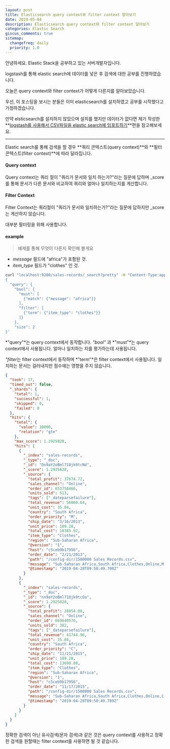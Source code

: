 ```yaml
---
layout: post
title: Elasticsearch query context와 filter context 알아보기
date: 2019-05-04
description: Elasticsearch query context와 filter context 알아보기
categories: Elastic Search
giscus_comments: true
sitemap:
  changefreq: daily
  priority: 1.0
---
```


안녕하세요. Elastic Stack을 공부하고 있는 서버개발자입니다.

logstash를 통해 elastic search에 데이터를 넣은 후 검색에 대한 공부를 진행하였습니다.

오늘은 query context와 filter context가 어떻게 다른지를 알아보았습니다.

우선, 이 포스팅을 보시는 분들은 이미 elasticsearch를 설치하였고 공부를 시작했다고 가정하겠습니다.

만약 elsticsearch를 설치하지 않았으며 설치를 했지만 데이터가 없다면 제가 작성한 **[logstash를 사용해서 CSV파일을 elastic search에 임포트하기](https://hwangrolee.github.com/logstash를-사용해서-CSV파일을-elastic-search에-임포트하기/)**편을 참고해보세요.

---

Elastic search를 통해 검색을 할 경우 **쿼리 콘텍스트(query context)**와 **필터 콘텍스트(filter context)**에 따라 달라집니다.

#### Query context

Query context는 쿼리 절이 "쿼리가 문서와 일치 하는가?"라는 질문에 답하며 \_score를 통해 문서가 다른 문서와 비교하여 쿼리와 얼마나 일치하는지를 계산합니다.

#### Filter Context

Filter Context는 쿼리절이 "쿼리가 문서와 일치하는가?"라는 질문에 답하지만 \_score는 계산하지 않습니다.

대부분 필터링을 위해 사용합니다.

#### example

> 예제를 통해 무엇이 다른지 확인해 볼게요

- _message_ 필드에 "africa"가 포함된 것.
- _item_type_ 필드가 "clothes" 인 것.

```bash
curl "localhost:9200/sales-records/_search?pretty" -H "Content-Type:application/json" -d '
{
  "query": {
    "bool": {
      "must": [
        {"match": {"message": "africa"}}
      ],
      "filter": [
        {"term": {"item_type": "clothes"}}
      ]}
    },
    "size": 2
}'
```

*"query"*는 query context에서 동작합니다. _"bool"_ 과 *"must"*는 query context에서 사용됩니다. 얼마나 일치하는 지를 평가하는데 사용됩니다.

*"filter*는 filter context에서 동작하며 *"term"*은 filter context에서 사용됩니다. 일치하는 문서는 걸러내지만 점수에는 영향을 주지 않습니다.

```json
{
  "took": 17,
  "timed_out": false,
  "_shards": {
    "total": 1,
    "successful": 1,
    "skipped": 0,
    "failed": 0
  },
  "hits": {
    "total": {
      "value": 10000,
      "relation": "gte"
    },
    "max_score": 1.2925828,
    "hits": [
      {
        "_index": "sales-records",
        "_type": "_doc",
        "_id": "Dn9aY2oBml718jk9tcNd",
        "_score": 1.2925828,
        "_source": {
          "total_profit": 37674.72,
          "sales_channel": "Online",
          "order_id": 653758466,
          "units_sold": 513,
          "tags": ["_dateparsefailure"],
          "total_revenue": 56060.64,
          "unit_cost": 35.84,
          "country": "South Africa",
          "order_priority": "M",
          "ship_date": "3/16/2013",
          "unit_price": 109.28,
          "total_cost": 18385.92,
          "item_type": "Clothes",
          "region": "Sub-Saharan Africa",
          "@version": "1",
          "host": "c5ceb9b17956",
          "order_date": "2/21/2013",
          "path": "/config-dir/1500000 Sales Records.csv",
          "message": "Sub-Saharan Africa,South Africa,Clothes,Online,M,2/21/2013,653758466,3/16/2013,513,109.28,35.84,56060.64,18385.92,37674.72\r",
          "@timestamp": "2019-04-28T09:50:49.700Z"
        }
      },
      {
        "_index": "sales-records",
        "_type": "_doc",
        "_id": "nn9aY2oBml718jk9tcOa",
        "_score": 1.2925828,
        "_source": {
          "total_profit": 28054.08,
          "sales_channel": "Online",
          "order_id": 669640576,
          "units_sold": 382,
          "tags": ["_dateparsefailure"],
          "total_revenue": 41744.96,
          "unit_cost": 35.84,
          "country": "South Africa",
          "order_priority": "C",
          "ship_date": "11/21/2015",
          "unit_price": 109.28,
          "total_cost": 13690.88,
          "item_type": "Clothes",
          "region": "Sub-Saharan Africa",
          "@version": "1",
          "host": "c5ceb9b17956",
          "order_date": "11/17/2015",
          "path": "/config-dir/1500000 Sales Records.csv",
          "message": "Sub-Saharan Africa,South Africa,Clothes,Online,C,11/17/2015,669640576,11/21/2015,382,109.28,35.84,41744.96,13690.88,28054.08\r",
          "@timestamp": "2019-04-28T09:50:49.789Z"
        }
      }
    ]
  }
}
```

정확한 검색이 아닌 유사검색(문자 검색)과 같은 것은 query context를 사용하고 정확한 검색을 원할때는 filter context를 사용하면 될 것 같습니다.
